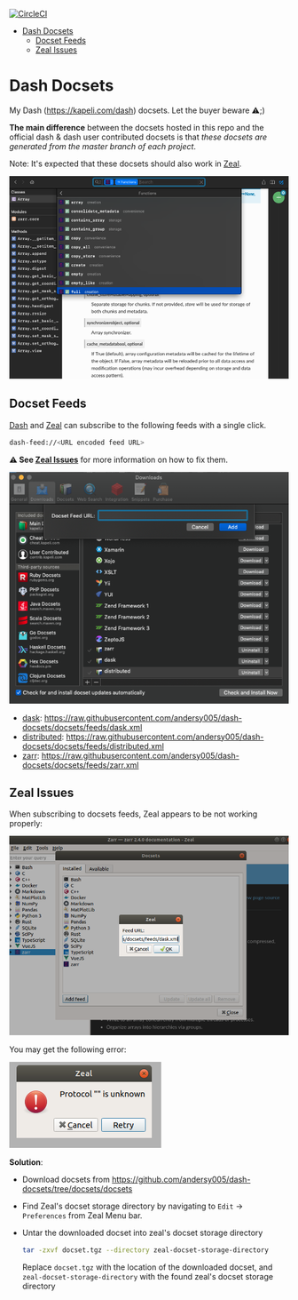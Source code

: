 [![CircleCI](https://img.shields.io/circleci/project/github/andersy005/dash-docsets/master.svg?style=for-the-badge&logo=circleci)](https://circleci.com/gh/andersy005/dash-docsets)

- [Dash Docsets](#dash-docsets)
  - [Docset Feeds](#docset-feeds)
  - [Zeal Issues](#zeal-issues)

# Dash Docsets

My Dash (https://kapeli.com/dash) docsets. Let the buyer beware ⚠️;)

**The main difference** between the docsets hosted in this repo and the official dash & dash user contributed docsets is that _these docsets are generated from the master branch of each project_.

Note: It's expected that these docsets should also work in [Zeal](https://zealdocs.org/).

![](./images/navigate.png)

## Docset Feeds

[Dash](https://kapeli.com/dash) and [Zeal](https://zealdocs.org/) can subscribe to the following feeds with a single click.

```bash
dash-feed://<URL encoded feed URL>
```

**⚠️ See [Zeal Issues](#zeal-issues)** for more information on how to fix them.

![](./images/how-to-add-feed.png)

- [dask](https://github.com/dask/dask): https://raw.githubusercontent.com/andersy005/dash-docsets/docsets/feeds/dask.xml
- [distributed](https://github.com/dask/distributed): https://raw.githubusercontent.com/andersy005/dash-docsets/docsets/feeds/distributed.xml
- [zarr](https://github.com/zarr-developers/zarr-python): https://raw.githubusercontent.com/andersy005/dash-docsets/docsets/feeds/zarr.xml

## Zeal Issues

When subscribing to docsets feeds, Zeal appears to be not working properly:

![](./images/zeal-failure.png)

You may get the following error:

![](./images/zeal-failure-diag.png)

**Solution**:

- Download docsets from https://github.com/andersy005/dash-docsets/tree/docsets/docsets
- Find Zeal's docset storage directory by navigating to `Edit` -> `Preferences` from Zeal Menu bar.

- Untar the downloaded docset into zeal's docset storage directory

  ```bash
  tar -zxvf docset.tgz --directory zeal-docset-storage-directory
  ```

  Replace `docset.tgz` with the location of the downloaded docset, and `zeal-docset-storage-directory` with the found zeal's docset storage directory
